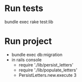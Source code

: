 # Run tests
bundle exec rake test:lib

# Run project
- bundle exec db:migration
- in rails console
  - require './lib/persist_letters'
  - require './lib/populate_letters'
  - PersistLetters.new.execute 3